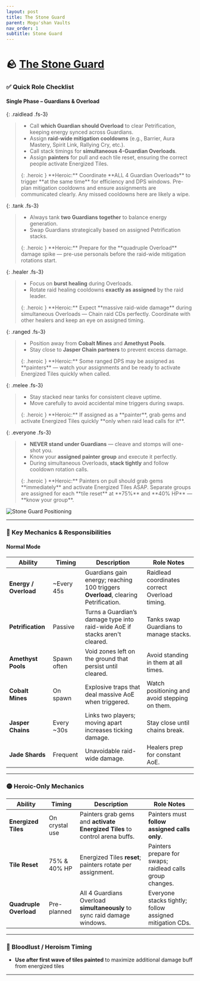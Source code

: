 ```yaml
---
layout: post
title: The Stone Guard
parent: Mogu'shan Vaults
nav_order: 1
subtitle: Stone Guard
---
```


# 🪨 [The Stone Guard](https://www.wowhead.com/mop-classic/npc=61442/the-stone-guard)

### ✅ Quick Role Checklist

#### Single Phase – Guardians & Overload

<div class="content-with-image" markdown="1">
  <div class="main-content" markdown="1">

{: .raidlead .fs-3}
> * Call **which Guardian should Overload** to clear Petrification, keeping energy synced across Guardians.
> * Assign **raid-wide mitigation cooldowns** (e.g., Barrier, Aura Mastery, Spirit Link, Rallying Cry, etc.).  
> * Call stack timings for **simultaneous 4-Guardian Overloads**.
> * Assign **painters** for pull and each tile reset, ensuring the correct people activate Energized Tiles.
> <div markdown="block">
> {: .heroic }
> **Heroic:** Coordinate **ALL 4 Guardian Overloads** to trigger **at the same time** for efficiency and DPS windows.  
> Pre-plan mitigation cooldowns and ensure assignments are communicated clearly. Any missed cooldowns here are likely a wipe.
> </div>

{: .tank .fs-3}
> * Always tank **two Guardians together** to balance energy generation.
> * Swap Guardians strategically based on assigned Petrification stacks.
> <div markdown="block">
> {: .heroic }
> **Heroic:** Prepare for the **quadruple Overload** damage spike — pre-use personals before the raid-wide mitigation rotations start.
> </div>

{: .healer .fs-3}
> * Focus on **burst healing** during Overloads.
> * Rotate raid healing cooldowns **exactly as assigned** by the raid leader.
> <div markdown="block">
> {: .heroic }
> **Heroic:** Expect **massive raid-wide damage** during simultaneous Overloads — Chain raid CDs perfectly.  
> Coordinate with other healers and keep an eye on assigned timing.
> </div>

{: .ranged .fs-3}
> * Position away from **Cobalt Mines** and **Amethyst Pools**.  
> * Stay close to **Jasper Chain partners** to prevent excess damage.
> <div markdown="block">
> {: .heroic }
> **Heroic:** Some ranged DPS may be assigned as **painters** — watch your assignments and be ready to activate Energized Tiles quickly when called.
> </div>

{: .melee .fs-3}
> * Stay stacked near tanks for consistent cleave uptime.
> * Move carefully to avoid accidental mine triggers during swaps.
> <div markdown="block">
> {: .heroic }
> **Heroic:** If assigned as a **painter**, grab gems and activate Energized Tiles quickly **only when raid lead calls for it**.
> </div>

{: .everyone .fs-3}
> * **NEVER stand under Guardians** — cleave and stomps will one-shot you.
> * Know your **assigned painter group** and execute it perfectly.
> * During simultaneous Overloads, **stack tightly** and follow cooldown rotation calls.
> <div markdown="block">
> {: .heroic }
> **Heroic:** Painters on pull should grab gems **immediately** and activate Energized Tiles ASAP.  
> Separate groups are assigned for each **tile reset** at **75%** and **40% HP** — **know your group**.
> </div>

  </div>
  <div class="side-image">
    <img src="{{site.url}}/MSV/assets/images/StoneGuard_Pull.png" alt="Stone Guard Positioning" />
  </div>
</div>

---

### 🧠 Key Mechanics & Responsibilities

#### Normal Mode

| **Ability**                | **Timing**     | **Description**                                                         | **Role Notes**                                  |
|---------------------------|---------------|-------------------------------------------------------------------------|-----------------------------------------------|
| **Energy / Overload**     | ~Every 45s    | Guardians gain energy; reaching 100 triggers **Overload**, clearing Petrification. | Raidlead coordinates correct Overload timing. |
| **Petrification**         | Passive       | Turns a Guardian’s damage type into raid-wide AoE if stacks aren't cleared. | Tanks swap Guardians to manage stacks.        |
| **Amethyst Pools**        | Spawn often   | Void zones left on the ground that persist until cleared.               | Avoid standing in them at all times.          |
| **Cobalt Mines**          | On spawn      | Explosive traps that deal massive AoE when triggered.                   | Watch positioning and avoid stepping on them. |
| **Jasper Chains**         | Every ~30s    | Links two players; moving apart increases ticking damage.               | Stay close until chains break.                |
| **Jade Shards**           | Frequent      | Unavoidable raid-wide damage.                                           | Healers prep for constant AoE.                |

---

### 🟡 Heroic-Only Mechanics

| **Ability**            | **Timing**     | **Description**                                                           | **Role Notes**                                              |
|----------------------|---------------|---------------------------------------------------------------------------|-----------------------------------------------------------|
| **Energized Tiles**  | On crystal use | Painters grab gems and **activate Energized Tiles** to control arena buffs. | Painters must **follow assigned calls only**.              |
| **Tile Reset**       | 75% & 40% HP  | Energized Tiles **reset**; painters rotate per assignment.                | Painters prepare for swaps; raidlead calls group changes. |
| **Quadruple Overload** | Pre-planned  | All 4 Guardians Overload **simultaneously** to sync raid damage windows.   | Everyone stacks tightly; follow assigned mitigation CDs.   |

---

### 🥁 Bloodlust / Heroism Timing
* **Use after first wave of tiles painted** to maximize additional damage buff from energized tiles

---
